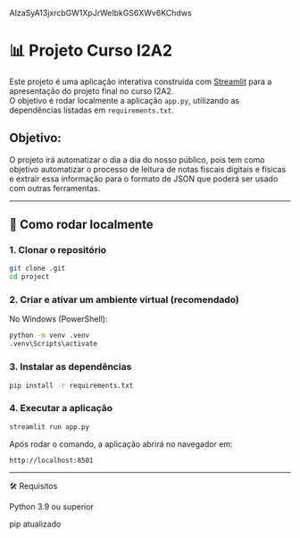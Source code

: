 





AIzaSyA13jxrcbGW1XpJrWeIbkGS6XWv6KChdws


























# 📊 Projeto Curso I2A2
Este projeto é uma aplicação interativa construída com [Streamlit](https://streamlit.io/) para a apresentação do projeto final no curso I2A2.  
O objetivo é rodar localmente a aplicação `app.py`, utilizando as dependências listadas em `requirements.txt`.

## Objetivo:
O projeto irá automatizar o dia a dia do nosso público, pois tem como objetivo automatizar o processo de leitura de notas fiscais digitais e físicas e extrair essa informação para o formato de JSON que poderá ser usado com outras ferramentas. 

---

## 🚀 Como rodar localmente

### 1. Clonar o repositório
```bash
git clone .git
cd project
```
### 2. Criar e ativar um ambiente virtual (recomendado)
No Windows (PowerShell):
```bash
python -m venv .venv
.venv\Scripts\activate
```
### 3. Instalar as dependências
```bash
pip install -r requirements.txt
```

### 4. Executar a aplicação
```bash
streamlit run app.py
```
Após rodar o comando, a aplicação abrirá no navegador em:
```bash
http://localhost:8501
```

______

🛠️ Requisitos

Python 3.9 ou superior

pip atualizado
